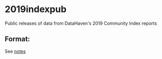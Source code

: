 # 2019indexpub
Public releases of data from DataHaven's 2019 Community Index reports

## Format:

See [notes](./notes.md)